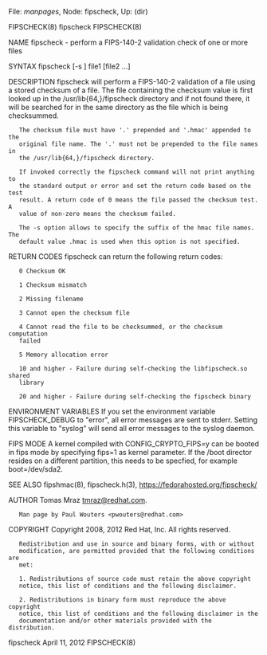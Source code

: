 File: *manpages*,  Node: fipscheck,  Up: (dir)

FIPSCHECK(8)                       fipscheck                      FIPSCHECK(8)



NAME
       fipscheck - perform a FIPS-140-2 validation check of one or more files

SYNTAX
       fipscheck [-s <hmac-suffix>] file1 [file2 ...]

DESCRIPTION
       fipscheck will perform a FIPS-140-2 validation of a file using a stored
       checksum of a file. The file containing the checksum value is first
       looked up in the /usr/lib{64,}/fipscheck directory and if not found
       there, it will be searched for in the same directory as the file which
       is being checksummed.

       The checksum file must have '.' prepended and '.hmac' appended to the
       original file name. The '.' must not be prepended to the file names in
       the /usr/lib{64,}/fipscheck directory.

       If invoked correctly the fipscheck command will not print anything to
       the standard output or error and set the return code based on the test
       result. A return code of 0 means the file passed the checksum test. A
       value of non-zero means the checksum failed.

       The -s option allows to specify the suffix of the hmac file names. The
       default value .hmac is used when this option is not specified.

RETURN CODES
       fipscheck can return the following return codes:

       0 Checksum OK

       1 Checksum mismatch

       2 Missing filename

       3 Cannot open the checksum file

       4 Cannot read the file to be checksummed, or the checksum computation
       failed

       5 Memory allocation error

       10 and higher - Failure during self-checking the libfipscheck.so shared
       library

       20 and higher - Failure during self-checking the fipscheck binary

ENVIRONMENT VARIABLES
       If you set the environment variable FIPSCHECK_DEBUG to "error", all
       error messages are sent to stderr. Setting this variable to "syslog"
       will send all error messages to the syslog daemon.

FIPS MODE
       A kernel compiled with CONFIG_CRYPTO_FIPS=y can be booted in fips mode
       by specifying fips=1 as kernel parameter. If the /boot director resides
       on a different partition, this needs to be specfied, for example
       boot=/dev/sda2.

SEE ALSO
       fipshmac(8), fipscheck.h(3), https://fedorahosted.org/fipscheck/

AUTHOR
       Tomas Mraz <tmraz@redhat.com>.

       Man page by Paul Wouters <pwouters@redhat.com>

COPYRIGHT
       Copyright 2008, 2012 Red Hat, Inc. All rights reserved.

       Redistribution and use in source and binary forms, with or without
       modification, are permitted provided that the following conditions are
       met:

       1. Redistributions of source code must retain the above copyright
       notice, this list of conditions and the following disclaimer.

       2. Redistributions in binary form must reproduce the above copyright
       notice, this list of conditions and the following disclaimer in the
       documentation and/or other materials provided with the distribution.



fipscheck                       April 11, 2012                    FIPSCHECK(8)

